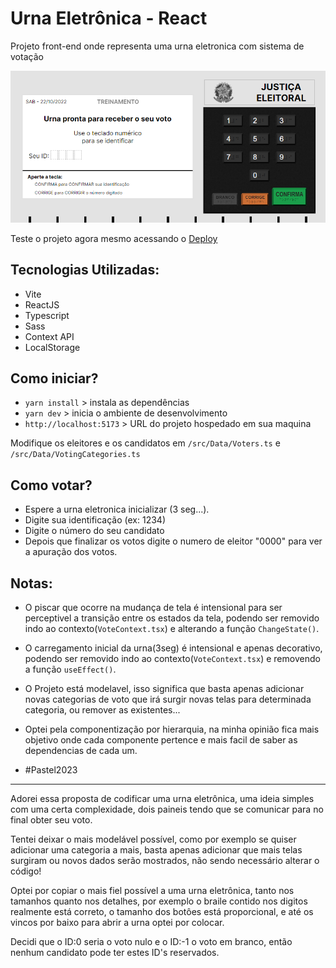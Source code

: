 # Urna Eletrônica - React
 Projeto front-end onde representa uma urna eletronica com sistema de votação


<img src="./public/foto1.png">

Teste o projeto agora mesmo acessando o [Deploy](https://urna-eletronica-react.vercel.app/)



## Tecnologias Utilizadas:

* Vite 
* ReactJS
* Typescript
* Sass
* Context API
* LocalStorage


## Como iniciar?

* `yarn install` > instala as dependências
* `yarn dev` > inicia o ambiente de desenvolvimento
* `http://localhost:5173` > URL do projeto hospedado em sua maquina

Modifique os eleitores e os candidatos em `/src/Data/Voters.ts` e `/src/Data/VotingCategories.ts` 

## Como votar?

* Espere a urna eletronica inicializar (3 seg...).
* Digite sua identificação (ex: 1234)
* Digite o número do seu candidato
* Depois que finalizar os votos digite o numero de eleitor "0000" para ver a apuração dos votos.



## Notas:

* O piscar que ocorre na mudança de tela é intensional para ser perceptivel a transição entre os estados da tela, podendo ser removido indo ao contexto(`VoteContext.tsx`) e alterando a função `ChangeState()`.

* O carregamento inicial da urna(3seg) é intensional e apenas decorativo, podendo ser removido indo ao contexto(`VoteContext.tsx`) e removendo a função `useEffect()`.

* O Projeto está modelavel, isso significa que basta apenas adicionar novas categorias de voto que irá surgir novas telas para determinada categoria, ou remover as existentes...

* Optei pela componentização por hierarquia, na minha opinião fica mais objetivo onde cada componente pertence e mais facil de saber as dependencias de cada um.

* #Pastel2023

---

Adorei essa proposta de codificar uma urna eletrônica, uma ideia simples com uma certa complexidade, dois paineis tendo que se comunicar para no final obter seu voto.

Tentei deixar o mais modelável possível, como por exemplo se quiser adicionar uma categoria a mais, basta apenas adicionar que mais telas surgiram ou novos dados serão mostrados, não sendo necessário alterar o código!

Optei por copiar o mais fiel possível a uma urna eletrônica, tanto nos tamanhos quanto nos detalhes, por exemplo o braile contido nos digitos realmente está correto, o tamanho dos botôes está proporcional, e até os vincos por baixo para abrir a urna optei por colocar.

Decidi que o ID:0 seria o voto nulo e o ID:-1 o voto em branco, então nenhum candidato pode ter estes ID's reservados.